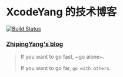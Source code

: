 # XcodeYang 的技术博客

[![Build Status](https://travis-ci.org/ZhipingYang/zhipingyang.github.io.svg?branch=resource)](https://travis-ci.org/ZhipingYang/zhipingyang.github.io)

 
### [ZhipingYang's blog](https://zhipingyang.github.io)

> If you want to go fast, ~go alone~. 
> 
> If you want to go far, `go with others`.
